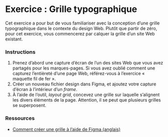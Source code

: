 # Exercice : Grille typographique

Cet exercice a pour but de vous familiariser avec la conception d’une grille typographique dans le contexte du design Web. Plutôt que partir de zéro, pour cet exercice, vous commencerez par calquer la grille d’un site Web existant.

### Instructions

1. Prenez d’abord une capture d’écran de l’un des sites Web que vous avez partagés pour les marques-pages. Si vous avez oublié comment une capturez l’entièreté d’une page Web, référez-vous à l’exercice « maquette fil de fer ».
2. Créer un nouveau fichier design dans Figma, et ajoutez votre capture d’écran à l’intérieur d’un *frame*.
3. À l’aide de l’outil, *layout grid*, concevez une grille sur laquelle s’alignent les divers éléments de la page. Attention, il se peut que plusieurs grilles se superposent.

### Ressources

- [Comment créer une grille à l’aide de Figma (anglais)](https://help.figma.com/hc/en-us/articles/360040450513-Create-layout-grids-with-grids-columns-and-rows)